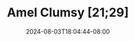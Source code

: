 --- 
title: "Amel Clumsy [21;29]"
description: "  bokep Amel Clumsy [21;29] premium    "
date: 2024-08-03T18:04:44-08:00
file_code: "xekbj9jp7145"
draft: false
cover: "0a8wz7kk3y684onq.jpg"
tags: ["Amel", "Clumsy", "bokep-indo", "bokep-viral", "bokep-ig"]
length: 1289
fld_id: "1482658"
foldername: "Amel clumsy"
categories: ["Amel clumsy"]
views: 0
---